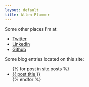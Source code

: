 ```yaml
---
layout: default
title: Allen Plummer
---
```


Some other places I'm at:
* [Twitter](https://twitter.com/ahplummer)
* [LinkedIn](https://www.linkedin.com/in/aplummer/)
* [Github](https://github.com/ahplummer)

Some blog entries located on this site:
<ul>
  {% for post in site.posts %}
    <li>
      <a href="{{ post.url }}">{{ post.title }}</a>
    </li>
  {% endfor %}
</ul>

